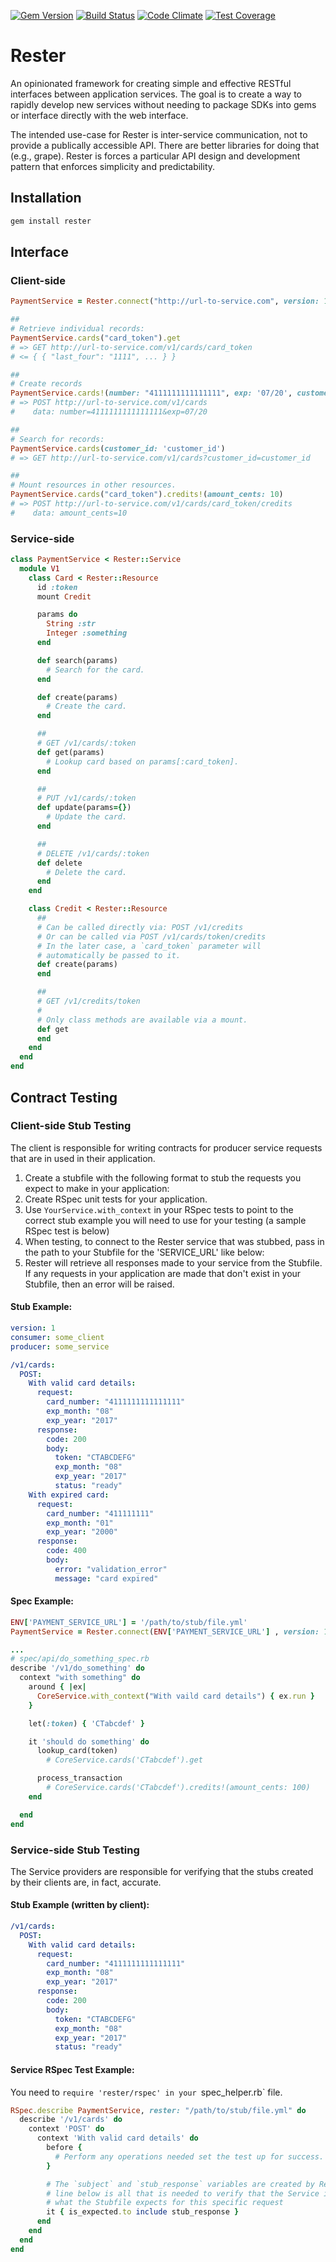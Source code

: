 [![Gem Version](https://badge.fury.io/rb/rester.svg)](http://badge.fury.io/rb/rester) [![Build Status](https://semaphoreci.com/api/v1/projects/a4233ca0-25dd-49ff-8bde-4ed5218d8f60/559761/shields_badge.svg)](https://semaphoreci.com/payout/rester) [![Code Climate](https://codeclimate.com/github/payout/rester/badges/gpa.svg)](https://codeclimate.com/github/payout/rester) [![Test Coverage](https://codeclimate.com/github/payout/rester/badges/coverage.svg)](https://codeclimate.com/github/payout/rester/coverage)

# Rester
An opinionated framework for creating simple and effective RESTful interfaces between application services. The goal is to create a way to rapidly develop new services without needing to package SDKs into gems or interface directly with the web interface.

The intended use-case for Rester is inter-service communication, not to provide a publically accessible API. There are better libraries for doing that (e.g., grape). Rester is forces a particular API design and development pattern that enforces simplicity and predictability.

## Installation
```ruby
gem install rester
```

## Interface

### Client-side
```ruby
PaymentService = Rester.connect("http://url-to-service.com", version: 1)

##
# Retrieve individual records:
PaymentService.cards("card_token").get
# => GET http://url-to-service.com/v1/cards/card_token
# <= { { "last_four": "1111", ... } }

##
# Create records
PaymentService.cards!(number: "4111111111111111", exp: '07/20', customer_id: 'customer_id')
# => POST http://url-to-service.com/v1/cards
#    data: number=4111111111111111&exp=07/20

##
# Search for records:
PaymentService.cards(customer_id: 'customer_id')
# => GET http://url-to-service.com/v1/cards?customer_id=customer_id

##
# Mount resources in other resources.
PaymentService.cards("card_token").credits!(amount_cents: 10)
# => POST http://url-to-service.com/v1/cards/card_token/credits
#    data: amount_cents=10
```

### Service-side
```ruby
class PaymentService < Rester::Service
  module V1
    class Card < Rester::Resource
      id :token
      mount Credit

      params do
        String :str
        Integer :something
      end

      def search(params)
        # Search for the card.
      end

      def create(params)
        # Create the card.
      end

      ##
      # GET /v1/cards/:token
      def get(params)
        # Lookup card based on params[:card_token].
      end

      ##
      # PUT /v1/cards/:token
      def update(params={})
        # Update the card.
      end

      ##
      # DELETE /v1/cards/:token
      def delete
        # Delete the card.
      end
    end

    class Credit < Rester::Resource
      ##
      # Can be called directly via: POST /v1/credits
      # Or can be called via POST /v1/cards/token/credits
      # In the later case, a `card_token` parameter will
      # automatically be passed to it.
      def create(params)
      end

      ##
      # GET /v1/credits/token
      #
      # Only class methods are available via a mount.
      def get
      end
    end
  end
end
```

## Contract Testing

### Client-side Stub Testing

The client is responsible for writing contracts for producer service requests that are in used in their application.

1. Create a stubfile with the following format to stub the requests you expect to make in your application:
2. Create RSpec unit tests for your application.
3. Use `YourService.with_context` in your RSpec tests to point to the correct stub example you will need to use for your testing (a sample RSpec test is below)
4. When testing, to connect to the Rester service that was stubbed, pass in the path to your Stubfile for the 'SERVICE_URL' like below:
5. Rester will retrieve all responses made to your service from the Stubfile. If any requests in your application are made that don't exist in your Stubfile, then an error will be raised.


#### Stub Example:
```yml
version: 1
consumer: some_client
producer: some_service

/v1/cards:
  POST:
    With valid card details:
      request:
        card_number: "4111111111111111"
        exp_month: "08"
        exp_year: "2017"
      response:
        code: 200
        body:
          token: "CTABCDEFG"
          exp_month: "08"
          exp_year: "2017"
          status: "ready"
    With expired card:
      request:
        card_number: "411111111"
        exp_month: "01"
        exp_year: "2000"
      response:
        code: 400
        body:
          error: "validation_error"
          message: "card expired"

```

#### Spec Example:
```ruby
ENV['PAYMENT_SERVICE_URL'] = '/path/to/stub/file.yml'
PaymentService = Rester.connect(ENV['PAYMENT_SERVICE_URL'] , version: 1)

...
# spec/api/do_something_spec.rb
describe '/v1/do_something' do
  context "with something" do
    around { |ex|
      CoreService.with_context("With vaild card details") { ex.run }
    }

    let(:token) { 'CTabcdef' }

    it 'should do something' do
      lookup_card(token)
        # CoreService.cards('CTabcdef').get

      process_transaction
        # CoreService.cards('CTabcdef').credits!(amount_cents: 100)
    end

  end
end
```


### Service-side Stub Testing

The Service providers are responsible for verifying that the stubs created by their clients are, in fact, accurate.

#### Stub Example (written by client):
```yml
/v1/cards:
  POST:
    With valid card details:
      request:
        card_number: "4111111111111111"
        exp_month: "08"
        exp_year: "2017"
      response:
        code: 200
        body:
          token: "CTABCDEFG"
          exp_month: "08"
          exp_year: "2017"
          status: "ready"
```

#### Service RSpec Test Example:

You need to `require 'rester/rspec' in your `spec_helper.rb` file.

```ruby
RSpec.describe PaymentService, rester: "/path/to/stub/file.yml" do
  describe '/v1/cards' do
    context 'POST' do
      context 'With valid card details' do
        before {
          # Perform any operations needed set the test up for success.
        }

        # The `subject` and `stub_response` variables are created by Rester so the
        # line below is all that is needed to verify that the Service is providing
        # what the Stubfile expects for this specific request
        it { is_expected.to include stub_response }
      end
    end
  end
end
```
